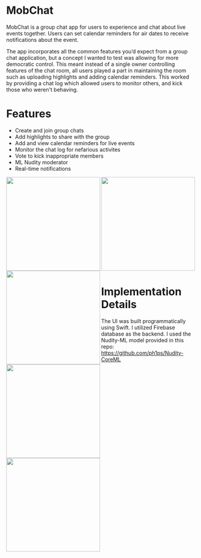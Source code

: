 # MobChat 
MobChat is a group chat app for users to experience and chat about live events together. Users can set calendar reminders for air dates 
to receive notifications about the event. 

The app incorporates all the common features you’d expect from a group chat application, but a concept 
I wanted to test was allowing for more democratic control. This meant instead of a single owner controlling features of the chat room, 
all users played a part in maintaining the room such as uploading highlights and adding calendar reminders. This worked by providing a chat log which allowed 
users to monitor others, and kick those who weren't behaving. 

# Features
* Create and join group chats 
* Add highlights to share with the group
* Add and view calendar reminders for live events 
* Monitor the chat log for nefarious activites
* Vote to kick inappropriate members
* ML Nudity moderator
* Real-time notifications 

<img src="https://github.com/ericsong01/MobChat/blob/master/github_display_photos/launchscreenwhite.jpeg" width=250 align=left><img src="https://github.com/ericsong01/MobChat/blob/master/github_display_photos/chathomewhite.jpeg" width=250 align=left><img src="https://github.com/ericsong01/MobChat/blob/master/github_display_photos/chatwhite.jpeg" width=250 align=left><img src="https://github.com/ericsong01/MobChat/blob/master/github_display_photos/chatlogwhite.jpeg" width=250 align=left><img src="https://github.com/ericsong01/MobChat/blob/master/github_display_photos/calendarwhite.jpeg" width=250>

# Implementation Details
The UI was built programmatically using Swift. I utilized Firebase database as the backend.
I used the Nudity-ML model provided in this repo: https://github.com/ph1ps/Nudity-CoreML
